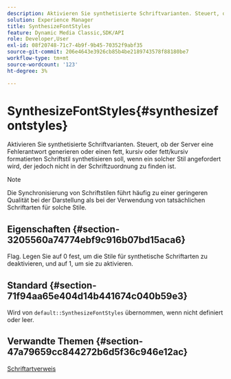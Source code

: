 ```yaml
---
description: Aktivieren Sie synthetisierte Schriftvarianten. Steuert, ob der Server eine Fehlerantwort generieren oder einen fett, kursiv oder fett/kursiv formatierten Schriftstil synthetisieren soll, wenn ein solcher Stil angefordert wird, der jedoch nicht in der Schriftzuordnung zu finden ist.
solution: Experience Manager
title: SynthesizeFontStyles
feature: Dynamic Media Classic,SDK/API
role: Developer,User
exl-id: 08f20748-71c7-4b9f-9b45-70352f9abf35
source-git-commit: 206e4643e3926cb85b4be2189743578f88180be7
workflow-type: tm+mt
source-wordcount: '123'
ht-degree: 3%

---
```


# SynthesizeFontStyles{#synthesizefontstyles}

Aktivieren Sie synthetisierte Schriftvarianten. Steuert, ob der Server eine Fehlerantwort generieren oder einen fett, kursiv oder fett/kursiv formatierten Schriftstil synthetisieren soll, wenn ein solcher Stil angefordert wird, der jedoch nicht in der Schriftzuordnung zu finden ist.

>[!NOTE]
>
>Die Synchronisierung von Schriftstilen führt häufig zu einer geringeren Qualität bei der Darstellung als bei der Verwendung von tatsächlichen Schriftarten für solche Stile.

## Eigenschaften {#section-3205560a74774ebf9c916b07bd15aca6}

Flag. Legen Sie auf 0 fest, um die Stile für synthetische Schriftarten zu deaktivieren, und auf 1, um sie zu aktivieren.

## Standard {#section-71f94aa65e404d14b441674c040b59e3}

Wird von `default::SynthesizeFontStyles` übernommen, wenn nicht definiert oder leer.

## Verwandte Themen {#section-47a79659cc844272b6d5f36c946e12ac}

[Schriftartverweis](../../../../../is-api/image-catalog/image-serving-api-ref/c-image-catalog-reference/c-font-map-reference/c-font-map-reference.md#concept-f81f319d03c646c5a8ef87b3277dd37d)
